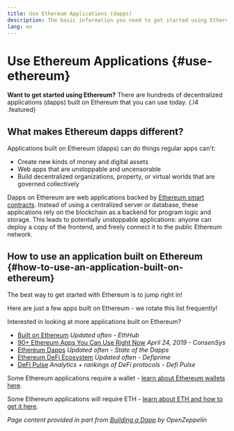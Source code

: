 ```yaml
---
title: Use Ethereum Applications (dapps)
description: The basic information you need to get started using Ethereum.
lang: en
---
```


# Use Ethereum Applications {#use-ethereum}

**Want to get started using Ethereum?** There are hundreds of decentralized applications (dapps) built on Ethereum that you can use today. {.l4 .featured}

## What makes Ethereum dapps different?

Applications built on Ethereum (dapps) can do things regular apps can't:

- Create new kinds of money and digital assets
- Web apps that are unstoppable and uncensorable
- Build decentralized organizations, property, or virtual worlds that are governed collectively

Dapps on Ethereum are web applications backed by [Ethereum smart contracts](/learn/#smart-contracts). Instead of using a centralized server or database, these applications rely on the blockchain as a backend for program logic and storage. This leads to potentially unstoppable applications: anyone can deploy a copy of the frontend, and freely connect it to the public Ethereum network.

## How to use an application built on Ethereum {#how-to-use-an-application-built-on-ethereum}

The best way to get started with Ethereum is to jump right in!

Here are just a few apps built on Ethereum - we rotate this list frequently!

<!-- TODO -->
<!-- <RandomAppList /> -->

Interested in looking at more applications built on Ethereum?

- [Built on Ethereum](https://docs.ethhub.io/built-on-ethereum/built-on-ethereum/) _Updated often - EthHub_
- [90+ Ethereum Apps You Can Use Right Now](https://consensys.net/blog/news/90-ethereum-apps-you-can-use-right-now/) _April 24, 2019 - ConsenSys_
- [Ethereum Dapps](https://www.stateofthedapps.com/rankings/platform/ethereum) _Updated often - State of the Dapps_
- [Ethereum DeFi Ecosystem](https://defiprime.com/ethereum) _Updated often - Defiprime_
- [DeFi Pulse](https://defipulse.com/) _Analytics + rankings of DeFi protocols - Defi Pulse_

Some Ethereum applications require a wallet - [learn about Ethereum wallets here](/wallets/).

Some Ethereum applications will require ETH - [learn about ETH and how to get it here](/eth/).

<cite>Page content provided in part from [Building a Dapp](https://docs.openzeppelin.com/learn/building-a-dapp) by OpenZeppelin</cite>
